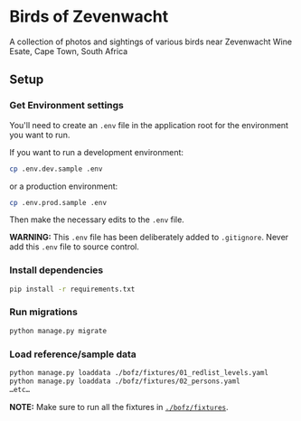 # Birds of Zevenwacht
A collection of photos and sightings of various birds near Zevenwacht Wine Esate, Cape Town, South Africa

## Setup

### Get Environment settings

You'll need to create an `.env` file in the application root for the environment you want to run.

If you want to run a development environment:

```bash
cp .env.dev.sample .env
```

or a production environment:

```bash
cp .env.prod.sample .env
```

Then make the necessary edits to the `.env` file.

**WARNING:** This `.env` file has been deliberately added to `.gitignore`. Never add this `.env` file to source control.

### Install dependencies

```bash
pip install -r requirements.txt
```

### Run migrations

```bash
python manage.py migrate
```

### Load reference/sample data

```bash
python manage.py loaddata ./bofz/fixtures/01_redlist_levels.yaml
python manage.py loaddata ./bofz/fixtures/02_persons.yaml
…etc…
```

**NOTE:** Make sure to run all the fixtures in [`./bofz/fixtures`](./bofz/fixtures).
